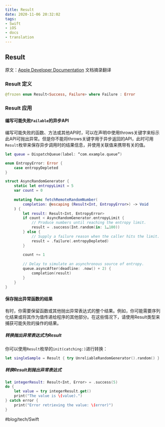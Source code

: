```yaml
---
title: Result
date: 2020-11-06 20:32:02
tags:
- Swift
- iOS
- docs
- translation
---
```

## Result
原文：[Apple Developer Documentation](https://developer.apple.com/documentation/swift/result)
文档摘录翻译
### Result 定义
```Swift
@frozen enum Result<Success, Failure> where Failure : Error
```

### Result 应用
#### 编写可能失败`Failable`的异步API
编写可能失败的函数、方法或其他API时，可以在声明中使用throws关键字来标示此API可抛出异常。但是你不能将throws关键字用于异步返回的API，此时可用`Result`枚举来保存异步调用时的结果信息，并使用关联值来携带有关的值。
```Swift
let queue = DispatchQueue(label: “com.example.queue”)

enum EntropyError: Error {
    case entropyDepleted
}

struct AsyncRandomGenerator {
    static let entropyLimit = 5
    var count = 0
    
    mutating func fetchRemoteRandomNumber(
        completion: @escaping (Result<Int, EntropyError>) -> Void
    ) {
        let result: Result<Int, EntropyError>
        if count < AsyncRandomGenerator.entropyLimit {
            // Produce numbers until reaching the entropy limit.
            result = .success(Int.random(in: 1…100))
        } else {
            // Supply a failure reason when the caller hits the limit.
            result = .failure(.entropyDepleted)
        }
        
        count += 1
        
        // Delay to simulate an asynchronous source of entropy.
        queue.asyncAfter(deadline: .now() + 2) {
            completion(result)
        }
    }
}
```
#### 保存抛出异常函数的结果
有时，你需要保留函数或其他抛出异常表达式的整个结果。例如，你可能需要序列化结果或将其作为值传递给程序的其他部分。在这些情况下，请使用Result类型来捕获可能失败的操作的结果。
##### 转换抛出异常表达式为Result
你可以使用`Result`枚举的`init(catching:)`进行转换：
```Swift
let singleSample = Result { try UnreliableRandomGenerator().random() }
```

##### 转换Result到抛出异常表达式
```Swift
let integerResult: Result<Int, Error> = .success(5)
do {
    let value = try integerResult.get()
    print("The value is \(value).")
} catch error {
    print("Error retrieving the value: \(error)")
}

```
#blog/tech/Swift
